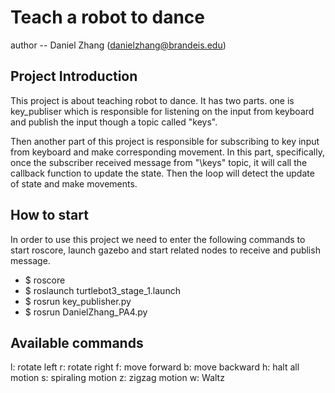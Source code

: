 # Teach a robot to dance
author -- Daniel Zhang (danielzhang@brandeis.edu)

## Project Introduction
This project is about teaching robot to dance. It has two parts. one is key_publiser which is responsible for listening on the input from keyboard and publish the input though a topic called "keys". 

Then another part of this project is responsible for subscribing to key input from keyboard and make corresponding movement. In this part, specifically, once the subscriber received message from "\keys" topic, it will call the callback function to update the state. Then the loop will detect the update of state and make movements.

## How to start
In order to use this project we need to enter the following commands to start roscore, launch gazebo and start related nodes to receive and publish message. 
* $ roscore  
* $ roslaunch turtlebot3_stage_1.launch  
* $ rosrun key_publisher.py
* $ rosrun DanielZhang_PA4.py

## Available commands
l: rotate left
r: rotate right
f: move forward
b: move backward
h: halt all motion
s: spiraling motion
z: zigzag motion
w: Waltz
